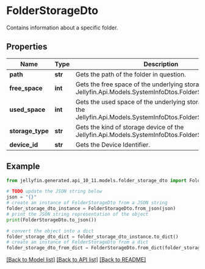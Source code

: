 # FolderStorageDto

Contains information about a specific folder.

## Properties

Name | Type | Description | Notes
------------ | ------------- | ------------- | -------------
**path** | **str** | Gets the path of the folder in question. | [optional] 
**free_space** | **int** | Gets the free space of the underlying storage device of the Jellyfin.Api.Models.SystemInfoDtos.FolderStorageDto.Path. | [optional] 
**used_space** | **int** | Gets the used space of the underlying storage device of the Jellyfin.Api.Models.SystemInfoDtos.FolderStorageDto.Path. | [optional] 
**storage_type** | **str** | Gets the kind of storage device of the Jellyfin.Api.Models.SystemInfoDtos.FolderStorageDto.Path. | [optional] 
**device_id** | **str** | Gets the Device Identifier. | [optional] 

## Example

```python
from jellyfin.generated.api_10_11.models.folder_storage_dto import FolderStorageDto

# TODO update the JSON string below
json = "{}"
# create an instance of FolderStorageDto from a JSON string
folder_storage_dto_instance = FolderStorageDto.from_json(json)
# print the JSON string representation of the object
print(FolderStorageDto.to_json())

# convert the object into a dict
folder_storage_dto_dict = folder_storage_dto_instance.to_dict()
# create an instance of FolderStorageDto from a dict
folder_storage_dto_from_dict = FolderStorageDto.from_dict(folder_storage_dto_dict)
```
[[Back to Model list]](../README.md#documentation-for-models) [[Back to API list]](../README.md#documentation-for-api-endpoints) [[Back to README]](../README.md)



